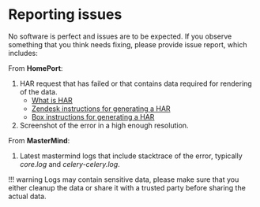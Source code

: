 # Reporting issues

No software is perfect and issues are to be expected. If you observe something that you think needs fixing, please
provide issue report, which includes:

From **HomePort**:

1. HAR request that has failed or that contains data required for rendering of the data.
    - [What is HAR](https://www.keycdn.com/support/what-is-a-har-file)
    - [Zendesk instructions for generating a HAR](https://support.zendesk.com/hc/en-us/articles/204410413-Generating-a-HAR-file-for-troubleshooting)
    - [Box instructions for generating a HAR](https://support.box.com/hc/en-us/articles/360043696054-How-to-Generate-Network-Captures-for-Troubleshooting)
1. Screenshot of the error in a high enough resolution.

From **MasterMind**:

1. Latest mastermind logs that include stacktrace of the error, typically *core.log* and *celery-celery.log*.

!!! warning
    Logs may contain sensitive data, please make sure that you either cleanup the data or share it with a trusted
    party before sharing the actual data.
